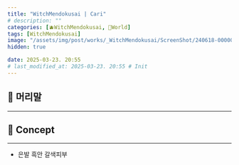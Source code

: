 ```yaml
---
title: "WitchMendokusai | Cari"
# description: ""
categories: [🫐WitchMendokusai, 🥥World]
tags: [WitchMendokusai]
image: "/assets/img/post/works/_WitchMendokusai/ScreenShot/240618-000000.png"
hidden: true

date: 2025-03-23. 20:55
# last_modified_at: 2025-03-23. 20:55 # Init
---
```


## 📀 머리말

---

## 📀 Concept

---

- 은발 흑안 갈색피부
